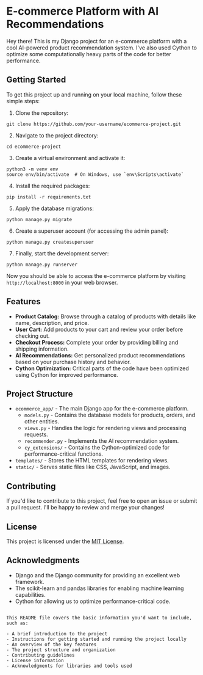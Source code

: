 
# E-commerce Platform with AI Recommendations

Hey there! This is my Django project for an e-commerce platform with a cool AI-powered product recommendation system. I've also used Cython to optimize some computationally heavy parts of the code for better performance.

## Getting Started

To get this project up and running on your local machine, follow these simple steps:

1. Clone the repository:

```
git clone https://github.com/your-username/ecommerce-project.git
```

2. Navigate to the project directory:

```
cd ecommerce-project
```

3. Create a virtual environment and activate it:

```
python3 -m venv env
source env/bin/activate  # On Windows, use `env\Scripts\activate`
```

4. Install the required packages:

```
pip install -r requirements.txt
```

5. Apply the database migrations:

```
python manage.py migrate
```

6. Create a superuser account (for accessing the admin panel):

```
python manage.py createsuperuser
```

7. Finally, start the development server:

```
python manage.py runserver
```

Now you should be able to access the e-commerce platform by visiting `http://localhost:8000` in your web browser.

## Features

- **Product Catalog:** Browse through a catalog of products with details like name, description, and price.
- **User Cart:** Add products to your cart and review your order before checking out.
- **Checkout Process:** Complete your order by providing billing and shipping information.
- **AI Recommendations:** Get personalized product recommendations based on your purchase history and behavior.
- **Cython Optimization:** Critical parts of the code have been optimized using Cython for improved performance.

## Project Structure

- `ecommerce_app/` - The main Django app for the e-commerce platform.
  - `models.py` - Contains the database models for products, orders, and other entities.
  - `views.py` - Handles the logic for rendering views and processing requests.
  - `recommender.py` - Implements the AI recommendation system.
  - `cy_extensions/` - Contains the Cython-optimized code for performance-critical functions.
- `templates/` - Stores the HTML templates for rendering views.
- `static/` - Serves static files like CSS, JavaScript, and images.

## Contributing

If you'd like to contribute to this project, feel free to open an issue or submit a pull request. I'll be happy to review and merge your changes!

## License

This project is licensed under the [MIT License](LICENSE).

## Acknowledgments

- Django and the Django community for providing an excellent web framework.
- The scikit-learn and pandas libraries for enabling machine learning capabilities.
- Cython for allowing us to optimize performance-critical code.
```

This README file covers the basic information you'd want to include, such as:

- A brief introduction to the project
- Instructions for getting started and running the project locally
- An overview of the key features
- The project structure and organization
- Contributing guidelines
- License information
- Acknowledgments for libraries and tools used
